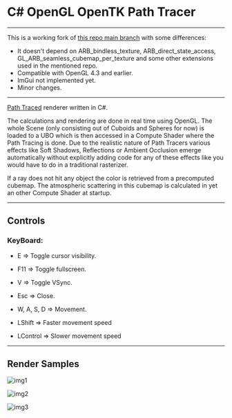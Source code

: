 # C# OpenGL OpenTK Path Tracer

---

This is a working fork of [this repo main branch](https://github.com/JulianStambuk/OpenTK-PathTracer/tree/main) with some differences:
- It doesn't depend on ARB_bindless_texture, ARB_direct_state_access, GL_ARB_seamless_cubemap_per_texture and some other extensions used in the mentioned repo.
- Compatible with OpenGL 4.3 and earlier.
- ImGui not implemented yet.
- Minor changes.

---

[Path Traced](https://en.wikipedia.org/wiki/Path_Tracing) renderer written in C#.

The calculations and rendering are done in real time using OpenGL. 
The whole Scene (only consisting out of Cuboids and Spheres for now) is loaded to a UBO which is then accessed in a Compute Shader where the Path Tracing is done.
Due to the realistic nature of Path Tracers various effects like Soft Shadows, Reflections or Ambient Occlusion emerge automatically without explicitly adding code for any of these effects like you would have to do in a traditional rasterizer.

If a ray does not hit any object the color is retrieved from a precomputed cubemap.
The atmospheric scattering in this cubemap is calculated in yet an other Compute Shader at startup.

---

## **Controls**

### **KeyBoard:**
* E => Toggle cursor visibility.
* F11 => Toggle fullscreen.
* V => Toggle VSync.
* Esc => Close.

* W, A, S, D => Movement.
* LShift => Faster movement speed
* LControl => Slower movement speed

---

## **Render Samples**

![img1](https://github.com/JulianStambuk/OpenTK-PathTracer/blob/main/Screenshots/img1.png?raw=true)

![img2](https://github.com/JulianStambuk/OpenTK-PathTracer/blob/main/Screenshots/img2.png?raw=true)

![img3](https://github.com/JulianStambuk/OpenTK-PathTracer/blob/main/Screenshots/img3.png?raw=true)
